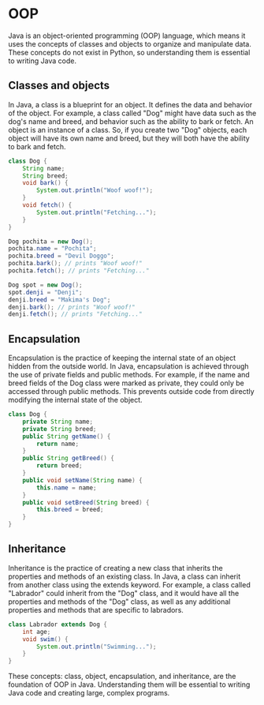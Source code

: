 # OOP

Java is an object-oriented programming (OOP) language, which means it uses the concepts of classes and objects to organize and manipulate data. These concepts do not exist in Python, so understanding them is essential to writing Java code.

## Classes and objects
In Java, a class is a blueprint for an object. It defines the data and behavior of the object. For example, a class called "Dog" might have data such as the dog's name and breed, and behavior such as the ability to bark or fetch. An object is an instance of a class. So, if you create two "Dog" objects, each object will have its own name and breed, but they will both have the ability to bark and fetch.

```java
class Dog {
    String name;
    String breed;
    void bark() {
        System.out.println("Woof woof!");
    }
    void fetch() {
        System.out.println("Fetching...");
    }
}

Dog pochita = new Dog();
pochita.name = "Pochita";
pochita.breed = "Devil Doggo";
pochita.bark(); // prints "Woof woof!"
pochita.fetch(); // prints "Fetching..."

Dog spot = new Dog();
spot.denji = "Denji";
denji.breed = "Makima's Dog";
denji.bark(); // prints "Woof woof!"
denji.fetch(); // prints "Fetching..."
```

## Encapsulation
Encapsulation is the practice of keeping the internal state of an object hidden from the outside world. In Java, encapsulation is achieved through the use of private fields and public methods. For example, if the name and breed fields of the Dog class were marked as private, they could only be accessed through public methods. This prevents outside code from directly modifying the internal state of the object.

```java
class Dog {
    private String name;
    private String breed;
    public String getName() {
        return name;
    }
    public String getBreed() {
        return breed;
    }
    public void setName(String name) {
        this.name = name;
    }
    public void setBreed(String breed) {
        this.breed = breed;
    }
}
```

## Inheritance
Inheritance is the practice of creating a new class that inherits the properties and methods of an existing class. In Java, a class can inherit from another class using the extends keyword. For example, a class called "Labrador" could inherit from the "Dog" class, and it would have all the properties and methods of the "Dog" class, as well as any additional properties and methods that are specific to labradors.

```java
class Labrador extends Dog {
    int age;
    void swim() {
        System.out.println("Swimming...");
    }
}
```
These concepts: class, object, encapsulation, and inheritance, are the foundation of OOP in Java. Understanding them will be essential to writing Java code and creating large, complex programs.